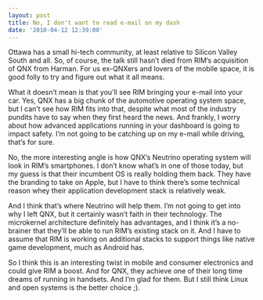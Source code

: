```yaml
---
layout: post
title: No, I don't want to read e-mail on my dash
date: '2010-04-12 12:39:00'
---
```



Ottawa has a small hi-tech community, at least relative to Silicon Valley South and all. So, of course, the talk still hasn’t died from RIM’s acquisition of QNX from Harman. For us ex-QNXers and lovers of the mobile space, it is good folly to try and figure out what it all means.

What it doesn’t mean is that you’ll see RIM bringing your e-mail into your car. Yes, QNX has a big chunk of the automotive operating system space, but I can’t see how RIM fits into that, despite what most of the industry pundits have to say when they first heard the news. And frankly, I worry about how advanced applications running in your dashboard is going to impact safety. I’m not going to be catching up on my e-mail while driving, that’s for sure.

No, the more interesting angle is how QNX’s Neutrino operating system will look in RIM’s smartphones. I don’t know what’s in one of those today, but my guess is that their incumbent OS is really holding them back. They have the branding to take on Apple, but I have to think there’s some technical reason whey their application development stack is relatively weak.

And I think that’s where Neutrino will help them. I’m not going to get into why I left QNX, but it certainly wasn’t faith in their technology. The microkernel architecture definitely has advantages, and I think it’s a no-brainer that they’ll be able to run RIM’s existing stack on it. And I have to assume that RIM is working on additional stacks to support things like native game development, much as Android has.

So I think this is an interesting twist in mobile and consumer electronics and could give RIM a boost. And for QNX, they achieve one of their long time dreams of running in handsets. And I’m glad for them. But I still think Linux and open systems is the better choice ;).


